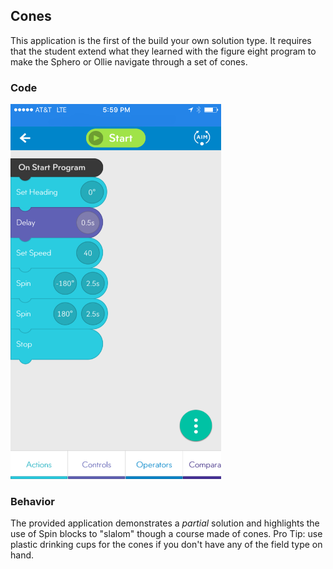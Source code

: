 ## Cones
This application is the first of the build your own solution type. It requires that the student extend what they learned with the figure eight program to make the Sphero or Ollie navigate through a set of cones.

### Code

<img src="https://github.com/DaveKT/ToT-Robotics-Sphero/raw/master/docs/Examples/Cones.png" alt="Image of Program Code" style="Height: 600px;"/>


### Behavior
The provided application demonstrates a *partial* solution and highlights the use of Spin blocks to "slalom" though a course made of cones. Pro Tip: use plastic drinking cups for the cones if you don't have any of the field type on hand.
